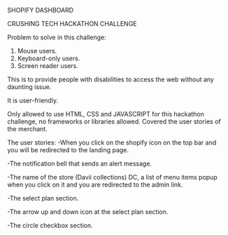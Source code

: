 SHOPIFY DASHBOARD

CRUSHING TECH HACKATHON CHALLENGE

Problem to solve in this challenge:
1. Mouse users.
2. Keyboard-only users.
3. Screen reader users.

This is to provide people with disabilities to access the web without any daunting issue.

It is user-friendly.

Only allowed to use HTML, CSS and JAVASCRIPT for this hackathon challenge, no frameworks or libraries allowed.
Covered the user stories of the merchant.

The user stories:
-When you click on the shopify icon on the top bar and you will be redirected to the landing page.
   
-The notification bell that sends an alert message.
   
-The name of the store (Davii collections) DC, a list of menu items popup when you click on it and you are redirected to the admin link.
   
-The select plan section.
    
-The arrow up and down icon at the select plan section.
   
-The circle checkbox section.


